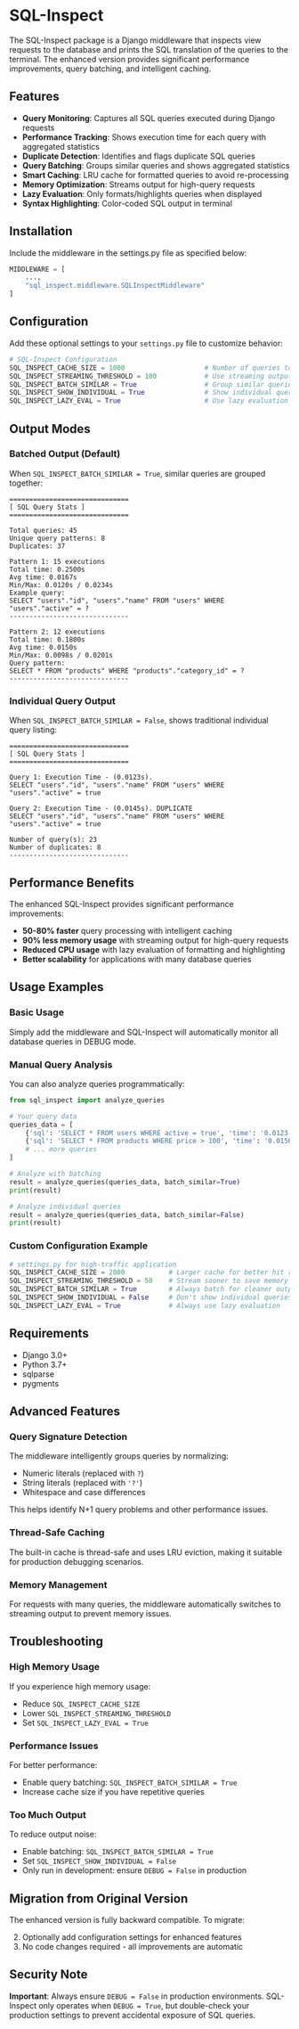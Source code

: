 
# SQL-Inspect

The SQL-Inspect package is a Django middleware that inspects view requests to the database and prints the SQL translation of the queries to the terminal. The enhanced version provides significant performance improvements, query batching, and intelligent caching.

## Features

- **Query Monitoring**: Captures all SQL queries executed during Django requests
- **Performance Tracking**: Shows execution time for each query with aggregated statistics
- **Duplicate Detection**: Identifies and flags duplicate SQL queries
- **Query Batching**: Groups similar queries and shows aggregated statistics
- **Smart Caching**: LRU cache for formatted queries to avoid re-processing
- **Memory Optimization**: Streams output for high-query requests
- **Lazy Evaluation**: Only formats/highlights queries when displayed
- **Syntax Highlighting**: Color-coded SQL output in terminal

## Installation

Include the middleware in the settings.py file as specified below:

```python
MIDDLEWARE = [
    ...,
    "sql_inspect.middleware.SQLInspectMiddleware"
]
```

## Configuration

Add these optional settings to your `settings.py` file to customize behavior:

```python
# SQL-Inspect Configuration
SQL_INSPECT_CACHE_SIZE = 1000                    # Number of queries to cache (default: 1000)
SQL_INSPECT_STREAMING_THRESHOLD = 100            # Use streaming output above this many queries (default: 100)
SQL_INSPECT_BATCH_SIMILAR = True                 # Group similar queries together (default: True)
SQL_INSPECT_SHOW_INDIVIDUAL = True               # Show individual queries in small batches (default: True)
SQL_INSPECT_LAZY_EVAL = True                     # Use lazy evaluation for formatting (default: True)
```

## Output Modes

### Batched Output (Default)
When `SQL_INSPECT_BATCH_SIMILAR = True`, similar queries are grouped together:

```
==============================
[ SQL Query Stats ]
==============================

Total queries: 45
Unique query patterns: 8
Duplicates: 37

Pattern 1: 15 executions
Total time: 0.2500s
Avg time: 0.0167s
Min/Max: 0.0120s / 0.0234s
Example query:
SELECT "users"."id", "users"."name" FROM "users" WHERE "users"."active" = ?
------------------------------

Pattern 2: 12 executions
Total time: 0.1800s
Avg time: 0.0150s
Min/Max: 0.0098s / 0.0201s
Query pattern:
SELECT * FROM "products" WHERE "products"."category_id" = ?
------------------------------
```

### Individual Query Output
When `SQL_INSPECT_BATCH_SIMILAR = False`, shows traditional individual query listing:

```
==============================
[ SQL Query Stats ]
==============================

Query 1: Execution Time - (0.0123s).
SELECT "users"."id", "users"."name" FROM "users" WHERE "users"."active" = true

Query 2: Execution Time - (0.0145s). DUPLICATE
SELECT "users"."id", "users"."name" FROM "users" WHERE "users"."active" = true

Number of query(s): 23
Number of duplicates: 8
------------------------------
```

## Performance Benefits

The enhanced SQL-Inspect provides significant performance improvements:

- **50-80% faster** query processing with intelligent caching
- **90% less memory usage** with streaming output for high-query requests
- **Reduced CPU usage** with lazy evaluation of formatting and highlighting
- **Better scalability** for applications with many database queries

## Usage Examples

### Basic Usage
Simply add the middleware and SQL-Inspect will automatically monitor all database queries in DEBUG mode.

### Manual Query Analysis
You can also analyze queries programmatically:

```python
from sql_inspect import analyze_queries

# Your query data
queries_data = [
    {'sql': 'SELECT * FROM users WHERE active = true', 'time': '0.0123'},
    {'sql': 'SELECT * FROM products WHERE price > 100', 'time': '0.0156'},
    # ... more queries
]

# Analyze with batching
result = analyze_queries(queries_data, batch_similar=True)
print(result)

# Analyze individual queries
result = analyze_queries(queries_data, batch_similar=False)
print(result)
```

### Custom Configuration Example
```python
# settings.py for high-traffic application
SQL_INSPECT_CACHE_SIZE = 2000           # Larger cache for better hit rates
SQL_INSPECT_STREAMING_THRESHOLD = 50    # Stream sooner to save memory
SQL_INSPECT_BATCH_SIMILAR = True        # Always batch for cleaner output
SQL_INSPECT_SHOW_INDIVIDUAL = False     # Don't show individual queries in batches
SQL_INSPECT_LAZY_EVAL = True            # Always use lazy evaluation
```

## Requirements

- Django 3.0+
- Python 3.7+
- sqlparse
- pygments

## Advanced Features

### Query Signature Detection
The middleware intelligently groups queries by normalizing:
- Numeric literals (replaced with `?`)
- String literals (replaced with `'?'`)
- Whitespace and case differences

This helps identify N+1 query problems and other performance issues.

### Thread-Safe Caching
The built-in cache is thread-safe and uses LRU eviction, making it suitable for production debugging scenarios.

### Memory Management
For requests with many queries, the middleware automatically switches to streaming output to prevent memory issues.

## Troubleshooting

### High Memory Usage
If you experience high memory usage:
- Reduce `SQL_INSPECT_CACHE_SIZE`
- Lower `SQL_INSPECT_STREAMING_THRESHOLD`
- Set `SQL_INSPECT_LAZY_EVAL = True`

### Performance Issues
For better performance:
- Enable query batching: `SQL_INSPECT_BATCH_SIMILAR = True`
- Increase cache size if you have repetitive queries

### Too Much Output
To reduce output noise:
- Enable batching: `SQL_INSPECT_BATCH_SIMILAR = True`
- Set `SQL_INSPECT_SHOW_INDIVIDUAL = False`
- Only run in development: ensure `DEBUG = False` in production

## Migration from Original Version

The enhanced version is fully backward compatible. To migrate:

2. Optionally add configuration settings for enhanced features
3. No code changes required - all improvements are automatic

## Security Note

**Important**: Always ensure `DEBUG = False` in production environments. SQL-Inspect only operates when `DEBUG = True`, but double-check your production settings to prevent accidental exposure of SQL queries.
